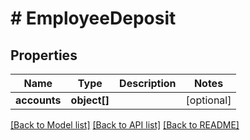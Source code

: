 # # EmployeeDeposit

## Properties

Name | Type | Description | Notes
------------ | ------------- | ------------- | -------------
**accounts** | **object[]** |  | [optional]

[[Back to Model list]](../../README.md#models) [[Back to API list]](../../README.md#endpoints) [[Back to README]](../../README.md)
